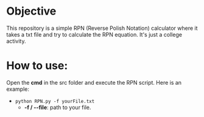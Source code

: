 # Objective

This repository is a simple RPN (Reverse Polish Notation) calculator where it takes a txt file and try to calculate the RPN equation.
It's just a college activity.

# How to use:

Open the **cmd** in the src folder and execute the RPN script. Here is an example:

-   `python RPN.py -f yourFile.txt`
    -   **-f / --file**: path to your file.
